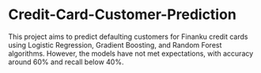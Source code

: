 # Credit-Card-Customer-Prediction
This project aims to predict defaulting customers for Finanku credit cards using Logistic Regression, Gradient Boosting, and Random Forest algorithms. However, the models have not met expectations, with accuracy around 60% and recall below 40%. 
